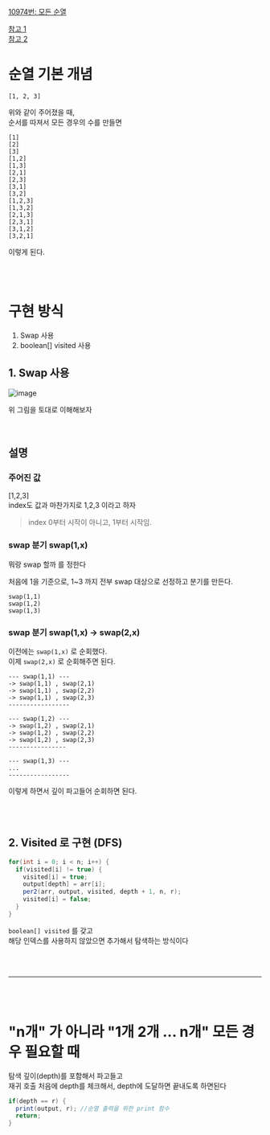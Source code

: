 [10974번: 모든 순열](https://www.acmicpc.net/problem/10974)  

[참고 1](https://bcp0109.tistory.com/14)  
[참고 2](https://bcp0109.tistory.com/15)
  
# 순열 기본 개념  
  
```
[1, 2, 3]
```
위와 같이 주어졌을 때,  
순서를 따져서 모든 경우의 수를 만들면    
  
```
[1]
[2]
[3]
[1,2]
[1,3]
[2,1]
[2,3]
[3,1]
[3,2]
[1,2,3]
[1,3,2]
[2,1,3]
[2,3,1]
[3,1,2]
[3,2,1]
```
  
이렇게 된다.  
  
<br><br>  
  
# 구현 방식  
  
1. Swap 사용  
2. boolean\[] visited 사용  
   
## 1. Swap 사용  
  
![image](https://github.com/PhysicksKim/TIL/assets/101965836/489fe137-2765-4436-9d42-d1adbb072b25)  
  
위 그림을 토대로 이해해보자    
  
<br>  
  
## 설명  

### 주어진 값  
\[1,2,3]      
index도 값과 마찬가지로 1,2,3 이라고 하자  
  
> index 0부터 시작이 아니고, 1부터 시작임.  

### swap 분기 swap(1,x)    
뭐랑 swap 할까 를 정한다  
  
처음에 1을 기준으로, 1~3 까지 전부 swap 대상으로 선정하고 분기를 만든다.  
  
```  
swap(1,1)  
swap(1,2)  
swap(1,3)    
```  

### swap 분기 swap(1,x) -> swap(2,x)

이전에는 <code>swap(1,x)</code> 로 순회했다.  
이제 <code>swap(2,x)</code> 로 순회해주면 된다.  

```
--- swap(1,1) ---
-> swap(1,1) , swap(2,1)
-> swap(1,1) , swap(2,2)
-> swap(1,1) , swap(2,3)
-----------------

--- swap(1,2) ---
-> swap(1,2) , swap(2,1)
-> swap(1,2) , swap(2,2)
-> swap(1,2) , swap(2,3)
----------------

--- swap(1,3) ---
...
-----------------
``` 
  
이렇게 하면서 깊이 파고들어 순회하면 된다.  
  
<br><br>  
    
## 2. Visited 로 구현 (DFS)     
      
```java   
for(int i = 0; i < n; i++) {  
  if(visited[i] != true) {  
    visited[i] = true;  
    output[depth] = arr[i];  
    per2(arr, output, visited, depth + 1, n, r);      
    visited[i] = false;  
  }  
}  
```  
     
<code>boolean[] visited</code> 를 갖고     
해당 인덱스를 사용하지 않았으면 추가해서 탐색하는 방식이다      
      
<br><br>    

---

<br><br>  
  
# "n개" 가 아니라 "1개 2개 ... n개" 모든 경우 필요할 때  
  
탐색 깊이(depth)를 포함해서 파고들고  
재귀 호출 처음에 depth를 체크해서, depth에 도달하면 끝내도록 하면된다  
  
```java
if(depth == r) {
  print(output, r); //순열 출력을 위한 print 함수 
  return;
}
```
  
